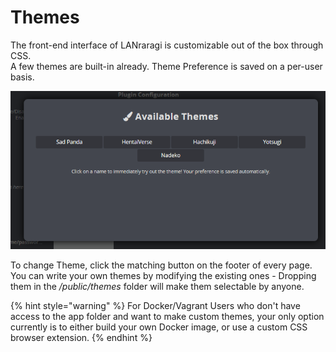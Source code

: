# Themes

The front-end interface of LANraragi is customizable out of the box through CSS.  
A few themes are built-in already. Theme Preference is saved on a per-user basis.

![Theme Selector](../../.gitbook/assets/image%20%282%29.png)

To change Theme, click the matching button on the footer of every page.  
You can write your own themes by modifying the existing ones - Dropping them in the _/public/themes_ folder will make them selectable by anyone.

{% hint style="warning" %}
For Docker/Vagrant Users who don't have access to the app folder and want to make custom themes, your only option currently is to either build your own Docker image, or use a custom CSS browser extension.
{% endhint %}

